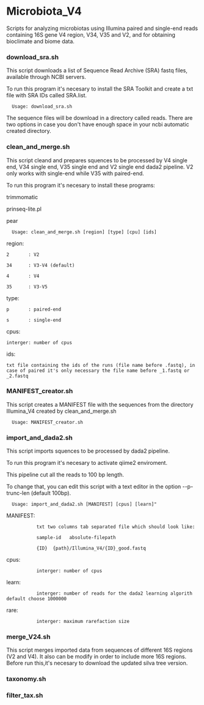 # Microbiota_V4
Scripts for analyzing microbiotas using Illumina paired and single-end reads containing 16S gene V4 region, V34, V35 and V2, and for obtaining bioclimate and biome data.

   ### download_sra.sh
   
This script downloads a list of Sequence Read Archive (SRA) fastq files, available through NCBI servers.

To run this program it's necesary to install the SRA Toolkit and create a txt file with SRA IDs called SRA.list.

      Usage: download_sra.sh

The sequence files will be download in a directory called reads.
There are two options in case you don't have enough space in your ncbi automatic created directory.

   ### clean_and_merge.sh

This script cleand and prepares squences to be processed by V4 single end, V34 single end, V35 single end and V2 single end dada2 pipeline.
V2 only works with single-end while V35 with paired-end.

To run this program it's necesary to install these programs:

trimmomatic

prinseq-lite.pl

pear

      Usage: clean_and_merge.sh [region] [type] [cpu] [ids]
  
  region:
   
    2       : V2  

    34      : V3-V4 (default)

    4       : V4

    35      : V3-V5

  type:
  
    p       : paired-end
    
    s       : single-end
  
  cpus:
    
    interger: number of cpus
  
  ids:
  
    txt file containing the ids of the runs (file name before .fastq), in case of paired it's only necessary the file name before _1.fastq or _2.fastq
    

   ###  MANIFEST_creator.sh

This script creates a MANIFEST file with the sequences from the directory Illumina_V4 created by clean_and_merge.sh

      Usage: MANIFEST_creator.sh

   ### import_and_dada2.sh
   
This script imports squences to be processed by dada2 pipeline.

To run this program it's necesary to activate qiime2 enviroment.

This pipeline cut all the reads to 100 bp length.

To change that, you can edit this script with a text editor in the option --p-trunc-len (default 100bp).

      Usage: import_and_dada2.sh [MANIFEST] [cpus] [learn]"

   MANIFEST:
      
               txt two columns tab separated file which should look like:
               
               sample-id   absolute-filepath
               
               {ID}  {path}/Illumina_V4/{ID}_good.fastq
               
   cpus:
      
               interger: number of cpus

   learn:
      
               interger: number of reads for the dada2 learning algorith default choose 1000000
   
   rare:
            
               interger: maximum rarefaction size
               
               
   ### merge_V24.sh
   
   This script merges imported data from sequences of different 16S regions (V2 and V4). It also can be modify in order to include more 16S regions.
   Before run this,it's necesary to download the updated silva tree version.
   
   ### taxonomy.sh
   ### filter_tax.sh
